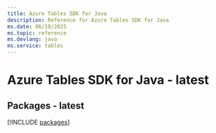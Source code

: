 ```yaml
---
title: Azure Tables SDK for Java
description: Reference for Azure Tables SDK for Java
ms.date: 06/19/2025
ms.topic: reference
ms.devlang: java
ms.service: tables
---
```

# Azure Tables SDK for Java - latest
## Packages - latest
[!INCLUDE [packages](tables-index.md)]